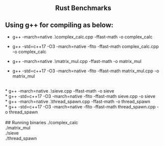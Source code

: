 <h2 align="center">Rust Benchmarks</h2>

## Using g++ for compiling as below:

* g++ -march=native .\complex_calc.cpp -ffast-math -o complex_calc<br />
* g++ -std=c++17 -O3 -march=native -flto -ffast-math complex_calc.cpp -o complex_calc<br />

* g++ -march=native .\matrix_mul.cpp -ffast-math -o matrix_mul<br />
* g++ -std=c++17 -O3 -march=native -flto -ffast-math matrix_mul.cpp -o matrix_mul<br />
<br />
* g++ -march=native .\sieve.cpp -ffast-math -o sieve<br />
* g++ -std=c++17 -O3 -march=native -flto -ffast-math sieve.cpp -o sieve
<br />
* g++ -march=native .\thread_spawn.cpp -ffast-math -o thread_spawn<br />
* g++ -std=c++17 -O3 -march=native -flto -ffast-math thread_spawn.cpp -o thread_spawn<br />
<br />
## Running binaries
./complex_calc<br />
./matrix_mul<br />
./sieve<br />
./thread_spawn<br />

